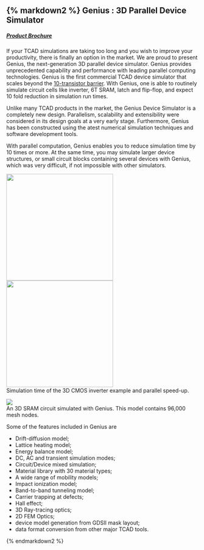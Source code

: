 <div class="box" >

{% markdown2 %}
Genius : 3D Parallel Device Simulator
-----------
##### [Product Brochure](/download/Genius_Brochure.pdf)

If your TCAD simulations are taking too long and you wish to improve your productivity, there is finally an option in the market. We are proud to present Genius, the next-generation 3D parallel device simulator. Genius provides unprecedented capability and performance with leading parallel computing technologies. Genius is the first commercial TCAD device simulator that scales beyond the [10-transistor barrier](./TenTransistor). With Genius, one is able to routinely simulate circuit cells like inverter, 6T SRAM, latch and flip-flop, and expect 10 fold reduction in simulation run times.

Unlike many TCAD products in the market, the Genius Device Simulator is a completely new design. Parallelism, scalability and extensibility were considered in its design goals at a very early stage. Furthermore, Genius has been constructed using the atest numerical simulation techniques and software development tools.

With parallel computation, Genius enables you to reduce simulation time by 10 times or more.
At the same time, you may simulate larger device structures, or small circuit blocks containing several devices with Genius, which was very difficult, if not impossible with other simulators.

<img src="/static/images/stories/genius/runtime.jpg" width="280" />
<img src="/static/images/stories/genius/speedup.jpg" width="280" /> <br />
Simulation time of the 3D CMOS inverter example and parallel speed-up.

<img src="/static/images/stories/genius/sram_cut.jpg" /><br />
An 3D SRAM circuit simulated with Genius. This model contains 96,000 mesh nodes.

Some of the features included in Genius are

 * Drift-diffusion model;
 * Lattice heating model;
 * Energy balance model;
 * DC, AC and transient simulation modes;
 * Circuit/Device mixed simulation;
 * Material library with 30 material types;
 * A wide range of mobility models;
 * Impact ionization model;
 * Band-to-band tunneling model;
 * Carrier trapping at defects;
 * Hall effect;
 * 3D Ray-tracing optics;
 * 2D FEM Optics;
 * device model generation from GDSII mask layout;
 * data format conversion from other major TCAD tools.

{% endmarkdown2 %}
</div>

